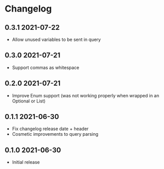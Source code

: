 # Changelog

## 0.3.1 2021-07-22

- Allow unused variables to be sent in query

## 0.3.0 2021-07-21

- Support commas as whitespace

## 0.2.0 2021-07-21

- Improve Enum support (was not working properly when wrapped
  in an Optional or List)

## 0.1.1 2021-06-30

- Fix changelog release date + header
- Cosmetic improvements to query parsing

## 0.1.0 2021-06-30

- Initial release
